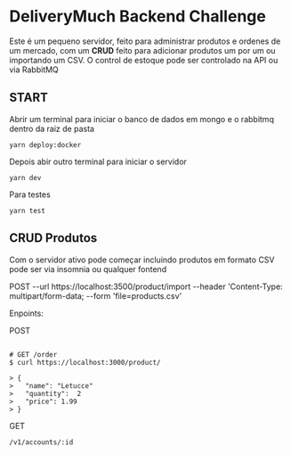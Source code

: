 # DeliveryMuch Backend Challenge

Este é um pequeno servidor, feito para administrar produtos e ordenes de um mercado, com um **CRUD** feito para adicionar produtos um por um ou importando um CSV.
O control de estoque pode ser controlado na API ou via RabbitMQ

## START

Abrir um terminal para iniciar o banco de dados em mongo e o rabbitmq dentro da raiz de pasta
```
yarn deploy:docker
```


Depois abir outro terminal para iniciar o servidor
```
yarn dev
```
Para testes
```
yarn test
```

## CRUD Produtos

Com o servidor ativo pode começar incluindo produtos em formato CSV pode ser via insomnia ou qualquer fontend

POST
  --url https://localhost:3500/product/import 
  --header 'Content-Type: multipart/form-data;
  --form 'file=products.csv'

Enpoints:

POST

```

# GET /order
$ curl https://localhost:3000/product/

> {
>	"name": "Letucce"
>	"quantity":  2
>	"price": 1.99
> }
```

GET

```
/v1/accounts/:id
```
